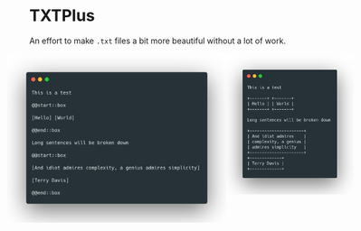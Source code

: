 # TXTPlus

An effort to make `.txt` files a bit more beautiful without a lot of work.

<div style="display: flex; justify-content: center;">
    <img src="media/source.png" alt="source" style="width: 400px; height: 300px; margin-left: 30px; margin-right: 0px;">
    <img src="media/render.png" alt="render" style="width: 300px; height: 250px; margin-left: 0px;">
</div>

